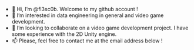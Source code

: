 - 👋 Hi, I’m @fl3sc0b. Welcome to my github account !
- 👀 I’m interested in data engineering in general and video game development.
- 💞️ I’m looking to collaborate on a video game development project. I have some experience with the 2D Unity engine.
- 📫 Please, feel free to contact me at the email address below !



<!---
fl3sc0b/fl3sc0b is a ✨ special ✨ repository because its `README.md` (this file) appears on your GitHub profile.
You can click the Preview link to take a look at your changes.
--->
